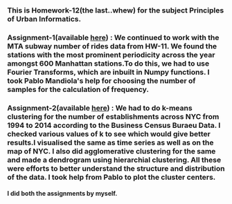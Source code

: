 ### This is Homework-12(the last..whew) for the subject Principles of Urban Informatics.

### Assignment-1(available [here](https://github.com/SohamMody/PUI2018_srm699/blob/master/HW12_srm699/HW12_Assignment1_srm699.ipynb)) : We continued to work with the MTA subway number of rides data from HW-11. We found the stations with the most prominent periodicity across the year amongst 600 Manhattan stations.To do this, we had to use Fourier Transforms, which are inbuilt in Numpy functions. I took Pablo Mandiola's help for choosing the number of samples for the calculation of frequency.

### Assignment-2(available [here](https://github.com/SohamMody/PUI2018_srm699/blob/master/HW12_srm699/HW12_Assignment2_srm699.ipynb)) : We had to do k-means clustering for the number of establishments across NYC from 1994 to 2014 according to the Business Census Buraeu Data. I checked various values of k to see which would give better results.I visualised the same as time series as well as on the map of NYC. I also did agglomerative clustering for the same and made a dendrogram using hierarchial clustering. All these were efforts to better understand the structure and distribution of the data. I took help from Pablo to plot the cluster centers. 

#### I did both the assignments by myself.
